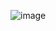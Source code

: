 ![image](https://github.com/mireashik/algebra_1sem/assets/123753819/4818390d-cece-48f9-99bf-0bbec8dec410)
